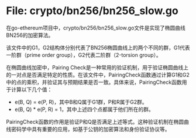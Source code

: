 # File: crypto/bn256/bn256_slow.go

在go-ethereum项目中，crypto/bn256/bn256_slow.go文件是实现了椭圆曲线BN256的加密算法。

该文件中的G1，G2结构体分别代表了BN256椭圆曲线上的两个不同的群，G1代表一阶群（prime order group），G2代表二阶群（2-torsion group）。

在椭圆曲线加密中，Pairing Check是一种常用的验证机制，用于验证椭圆曲线上的一对点是否满足特定的性质。在该文件中，PairingCheck函数通过计算G1和G2中的点的乘积，并验证其与预期结果是否一致。具体来说，PairingCheck函数用于计算以下几个值：
- e(B, Q) = e(P, R)，其中B和Q属于G1群，P和R属于G2群。
- e(B, Q) * e(P, R) = 1，其中上述四个点都属于他们所在的群。

PairingCheck函数的作用是验证P和Q是否满足上述等式。这种验证机制在椭圆曲线密码学中具有重要的应用，如基于公钥的加密算法和身份验证协议等。

